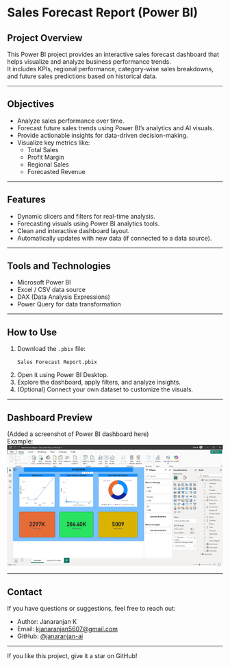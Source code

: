 # Sales Forecast Report (Power BI)

## Project Overview
This Power BI project provides an interactive sales forecast dashboard that helps visualize and analyze business performance trends.  
It includes KPIs, regional performance, category-wise sales breakdowns, and future sales predictions based on historical data.

---

## Objectives
- Analyze sales performance over time.
- Forecast future sales trends using Power BI’s analytics and AI visuals.
- Provide actionable insights for data-driven decision-making.
- Visualize key metrics like:
  - Total Sales
  - Profit Margin
  - Regional Sales
  - Forecasted Revenue

---

## Features
- Dynamic slicers and filters for real-time analysis.
- Forecasting visuals using Power BI analytics tools.
- Clean and interactive dashboard layout.
- Automatically updates with new data (if connected to a data source).

---

## Tools and Technologies
- Microsoft Power BI
- Excel / CSV data source
- DAX (Data Analysis Expressions)
- Power Query for data transformation

---

## How to Use
1. Download the `.pbix` file:
   ```
   Sales Forecast Report.pbix
   ```
2. Open it using Power BI Desktop.
3. Explore the dashboard, apply filters, and analyze insights.
4. (Optional) Connect your own dataset to customize the visuals.

---

## Dashboard Preview
(Added a screenshot of  Power BI dashboard here)  
Example:  
[![Sales Dashboard Preview](images/Overview.png)](https://github.com/janaranjan-ai/POWER-BI-PROJECTS/blob/main/SALES%20FORECAST%20REPORT/images/Overview.png)

---

## Contact
If you have questions or suggestions, feel free to reach out:
- Author: Janaranjan K
- Email: kjanaranjan5607@gmail.com
- GitHub: [@janaranjan-ai](https://github.com/janaranjan-ai)

---

If you like this project, give it a star on GitHub!
